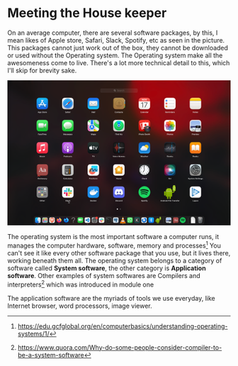# Meeting the House keeper

On an average computer, there are several software packages, by this, I mean
likes of Apple store, Safari, Slack, Spotify, etc as seen in the picture. This
packages cannot just work out of the box, they cannot be downloaded or used
without the Operating system. The Operating system make all the awesomeness come
to live. There's a lot more technical detail to this, which I'll skip for
brevity sake.

![Desktop environment](../assets/program.png)

The operating system is the most important software a computer runs,
it manages the computer hardware, software, memory and processes[^os] You can't
see it like every other software package that you use, but it lives there,
working beneath them all. The operating system belongs to a category of software
called **System software**, the other category is **Application software**.
Other examples of system softwares are Compilers and interpreters[^compilers]
which was introduced in module one

The application software are the myriads of tools we use everyday, like Internet
browser, word processors, image viewer.

[^os]: <https://edu.gcfglobal.org/en/computerbasics/understanding-operating-systems/1/>
[^compilers]: <https://www.quora.com/Why-do-some-people-consider-compiler-to-be-a-system-software>
